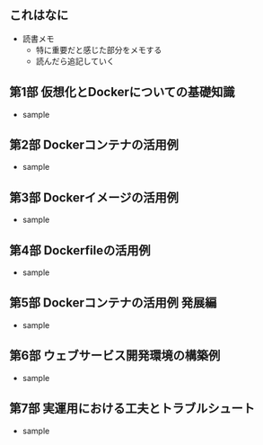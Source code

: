 ## これはなに
- 読書メモ
	- 特に重要だと感じた部分をメモする
	- 読んだら追記していく

## 第1部 仮想化とDockerについての基礎知識
- sample

## 第2部 Dockerコンテナの活用例
- sample

## 第3部 Dockerイメージの活用例
- sample

## 第4部 Dockerfileの活用例
- sample

## 第5部 Dockerコンテナの活用例 発展編
- sample

## 第6部 ウェブサービス開発環境の構築例
- sample

## 第7部 実運用における工夫とトラブルシュート
- sample